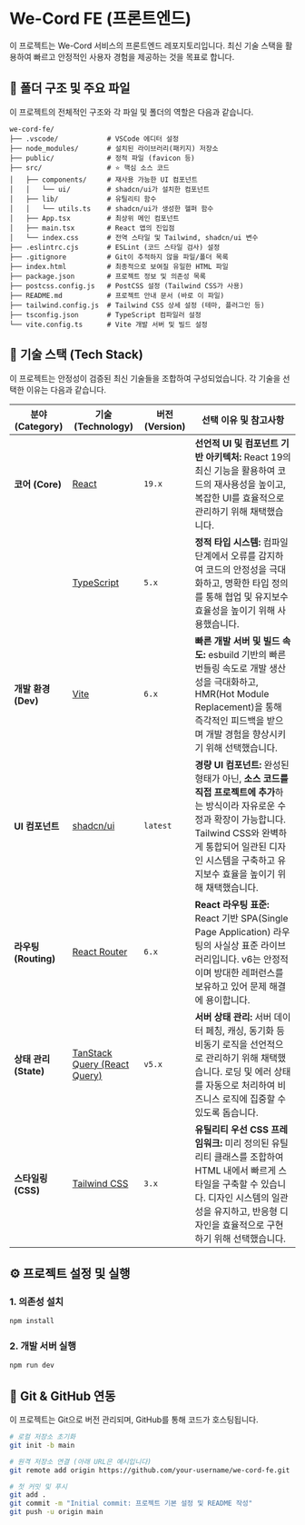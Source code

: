 # We-Cord FE (프론트엔드)

이 프로젝트는 We-Cord 서비스의 프론트엔드 레포지토리입니다. 최신 기술 스택을 활용하여 빠르고 안정적인 사용자 경험을 제공하는 것을 목표로 합니다.

## 📂 폴더 구조 및 주요 파일

이 프로젝트의 전체적인 구조와 각 파일 및 폴더의 역할은 다음과 같습니다.

```
we-cord-fe/
├── .vscode/            # VSCode 에디터 설정
├── node_modules/       # 설치된 라이브러리(패키지) 저장소
├── public/             # 정적 파일 (favicon 등)
├── src/                # ⭐ 핵심 소스 코드
│   ├── components/     # 재사용 가능한 UI 컴포넌트
│   │   └── ui/         # shadcn/ui가 설치한 컴포넌트
│   ├── lib/            # 유틸리티 함수
│   │   └── utils.ts    # shadcn/ui가 생성한 헬퍼 함수
│   ├── App.tsx         # 최상위 메인 컴포넌트
│   ├── main.tsx        # React 앱의 진입점
│   └── index.css       # 전역 스타일 및 Tailwind, shadcn/ui 변수
├── .eslintrc.cjs       # ESLint (코드 스타일 검사) 설정
├── .gitignore          # Git이 추적하지 않을 파일/폴더 목록
├── index.html          # 최종적으로 보여질 유일한 HTML 파일
├── package.json        # 프로젝트 정보 및 의존성 목록
├── postcss.config.js   # PostCSS 설정 (Tailwind CSS가 사용)
├── README.md           # 프로젝트 안내 문서 (바로 이 파일)
├── tailwind.config.js  # Tailwind CSS 상세 설정 (테마, 플러그인 등)
├── tsconfig.json       # TypeScript 컴파일러 설정
└── vite.config.ts      # Vite 개발 서버 및 빌드 설정
```

## 🚀 기술 스택 (Tech Stack)

이 프로젝트는 안정성이 검증된 최신 기술들을 조합하여 구성되었습니다. 각 기술을 선택한 이유는 다음과 같습니다.

| 분야 (Category)       | 기술 (Technology)                                                 | 버전 (Version) | 선택 이유 및 참고사항                                                                                                                                                                                                                     |
| --------------------- | ----------------------------------------------------------------- | -------------- | ----------------------------------------------------------------------------------------------------------------------------------------------------------------------------------------------------------------------------------------- |
| **코어 (Core)**       | [React](https://react.dev/)                                       | `19.x`         | **선언적 UI 및 컴포넌트 기반 아키텍처:** React 19의 최신 기능을 활용하여 코드의 재사용성을 높이고, 복잡한 UI를 효율적으로 관리하기 위해 채택했습니다.                                                                                     |
|                       | [TypeScript](https://www.typescriptlang.org/)                     | `5.x`          | **정적 타입 시스템:** 컴파일 단계에서 오류를 감지하여 코드의 안정성을 극대화하고, 명확한 타입 정의를 통해 협업 및 유지보수 효율성을 높이기 위해 사용했습니다.                                                                             |
| **개발 환경 (Dev)**   | [Vite](https://vitejs.dev/)                                       | `6.x`          | **빠른 개발 서버 및 빌드 속도:** esbuild 기반의 빠른 번들링 속도로 개발 생산성을 극대화하고, HMR(Hot Module Replacement)을 통해 즉각적인 피드백을 받으며 개발 경험을 향상시키기 위해 선택했습니다.                                        |
| **UI 컴포넌트**       | [shadcn/ui](https://ui.shadcn.com/)                               | `latest`       | **경량 UI 컴포넌트:** 완성된 형태가 아닌, **소스 코드를 직접 프로젝트에 추가**하는 방식이라 자유로운 수정과 확장이 가능합니다. Tailwind CSS와 완벽하게 통합되어 일관된 디자인 시스템을 구축하고 유지보수 효율을 높이기 위해 채택했습니다. |
| **라우팅 (Routing)**  | [React Router](https://reactrouter.com/)                          | `6.x`          | **React 라우팅 표준:** React 기반 SPA(Single Page Application) 라우팅의 사실상 표준 라이브러리입니다. v6는 안정적이며 방대한 레퍼런스를 보유하고 있어 문제 해결에 용이합니다.                                                             |
| **상태 관리 (State)** | [TanStack Query (React Query)](https://tanstack.com/query/latest) | `v5.x`         | **서버 상태 관리:** 서버 데이터 페칭, 캐싱, 동기화 등 비동기 로직을 선언적으로 관리하기 위해 채택했습니다. 로딩 및 에러 상태를 자동으로 처리하여 비즈니스 로직에 집중할 수 있도록 돕습니다.                                               |
| **스타일링 (CSS)**    | [Tailwind CSS](https://tailwindcss.com/)                          | `3.x`          | **유틸리티 우선 CSS 프레임워크:** 미리 정의된 유틸리티 클래스를 조합하여 HTML 내에서 빠르게 스타일을 구축할 수 있습니다. 디자인 시스템의 일관성을 유지하고, 반응형 디자인을 효율적으로 구현하기 위해 선택했습니다.                        |

## ⚙️ 프로젝트 설정 및 실행

### 1. 의존성 설치

```bash
npm install
```

### 2. 개발 서버 실행

```bash
npm run dev
```

## 🤝 Git & GitHub 연동

이 프로젝트는 Git으로 버전 관리되며, GitHub를 통해 코드가 호스팅됩니다.

```bash
# 로컬 저장소 초기화
git init -b main

# 원격 저장소 연결 (아래 URL은 예시입니다)
git remote add origin https://github.com/your-username/we-cord-fe.git

# 첫 커밋 및 푸시
git add .
git commit -m "Initial commit: 프로젝트 기본 설정 및 README 작성"
git push -u origin main
```
